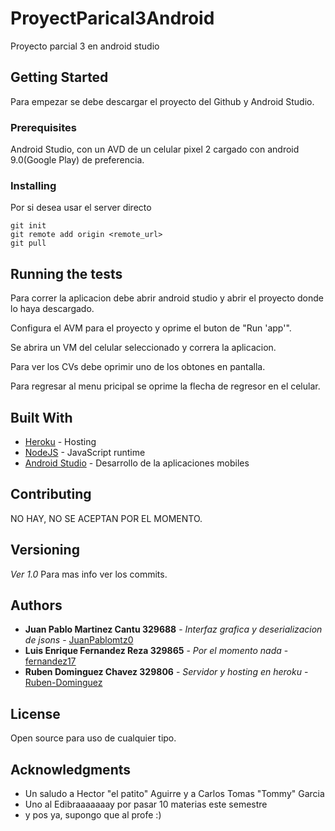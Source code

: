 # ProyectParical3Android
Proyecto parcial 3 en android studio
## Getting Started

Para empezar se debe descargar el proyecto del Github y Android Studio.

### Prerequisites

Android Studio, con un AVD de un celular pixel 2 cargado con android 9.0(Google Play) de preferencia.

### Installing

Por si desea usar el server directo

```
git init
git remote add origin <remote_url>
git pull
```


## Running the tests

Para correr la aplicacion debe abrir android studio y abrir el proyecto donde lo haya descargado.

Configura el AVM para el proyecto y oprime el buton de "Run 'app'".

Se abrira un VM del celular seleccionado y correra la aplicacion.

Para ver los CVs debe oprimir uno de los obtones en pantalla.

Para regresar al menu pricipal se oprime la flecha de regresor en el celular.


## Built With

* [Heroku](https://www.heroku.com/) - Hosting
* [NodeJS](https://nodejs.org/en/) - JavaScript runtime
* [Android Studio](https://developer.android.com/studio) - Desarrollo de la aplicaciones mobiles

## Contributing

NO HAY, NO SE ACEPTAN POR EL MOMENTO.

## Versioning

*Ver 1.0*
Para mas info ver los commits.

## Authors

* **Juan Pablo Martinez Cantu 329688** - *Interfaz grafica y deserializacion de jsons* - [JuanPablomtz0](https://github.com/JuanPablomtz0)
* **Luis Enrique Fernandez Reza 329865** - *Por el momento nada* - [fernandez17](https://github.com/lfernandez17)
* **Ruben Dominguez Chavez 329806** - *Servidor y hosting en heroku* - [Ruben-Dominguez](https://github.com/Ruben-Dominguez)

## License

Open source para uso de cualquier tipo.

## Acknowledgments

* Un saludo a Hector "el patito" Aguirre y a Carlos Tomas "Tommy" Garcia
* Uno al Edibraaaaaaay por pasar 10 materias este semestre
* y pos ya, supongo que al profe :)
